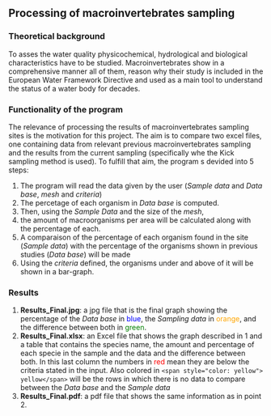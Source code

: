 ## Processing of macroinvertebrates sampling

### Theoretical background

To asses the water quality physicochemical, hydrological and biological characteristics have to be studied. Macroinvertebrates show in a comprehensive manner all of them, reason why their study is included in the European Water Framework Directive and used as a main tool to understand the status of a water body for decades.

### Functionality of the program

The relevance of processing the results of macroinvertebrates sampling sites is the motivation for this project. The aim is to compare two excel files, one containing data from relevant previous macroinvertebrates sampling and the results from the current sampling (specifically whe the Kick sampling method is used). To fulfill that aim, the program s devided into 5 steps:
 1. The program will read the data given by the user
(*Sample data* and *Data base*, *mesh* and *criteria*)
 2. The percetage of each organism in *Data base* is computed.
 3. Then, using the *Sample Data* and the size of the *mesh*, 
 4. the amount of macroorganisms per area will be calculated 
along with the percentage of each.
 5. A comparaison of the percentage of each organism found in 
the site (*Sample data*) with the percentage of the organisms
shown in previous studies (*Data base*) will be made
 6. Using the *criteria* defined, the organisms under and 
above of it will be shown in a bar-graph.

### Results

1. **Results_Final.jpg**: a jpg file that is the final graph showing the
percentage of the *Data base* in <span style="color: blue"> blue</span>,
the *Sampling data* in <span style="color: orange"> orange</span>, and
the difference between both in <span style="color: green"> green</span>.
2. **Results_Final.xlsx**: an Excel file that shows the graph described
in 1 and a table that contains the species name, the amount and percentage of
each specie in the sample and the data and the difference between both. In this
last column the numbers in <span style="color: red"> red</span> mean they are
below the criteria stated in the input. Also colored in 
`<span style="color: yellow"> yellow</span>` will be the rows in which there is no
data to compare between the *Data base* and the *Sample data*
3. **Results_Final.pdf**: a pdf file that shows the same information as in point 2.


